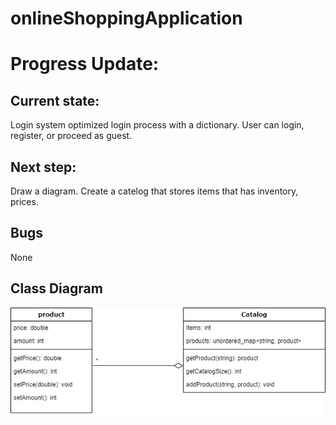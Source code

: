 # onlineShoppingApplication

# Progress Update:

## Current state:
Login system optimized login process with a dictionary. 
User can login, register, or proceed as guest.

## Next step: 
Draw a diagram. 
Create a catelog that stores items that has inventory, prices. 

## Bugs
None

## Class Diagram
![Class Diagram](https://github.com/RayRuizheLi/onlineShoppingApplication/blob/main/images/onlineShoppingApplication.png)


